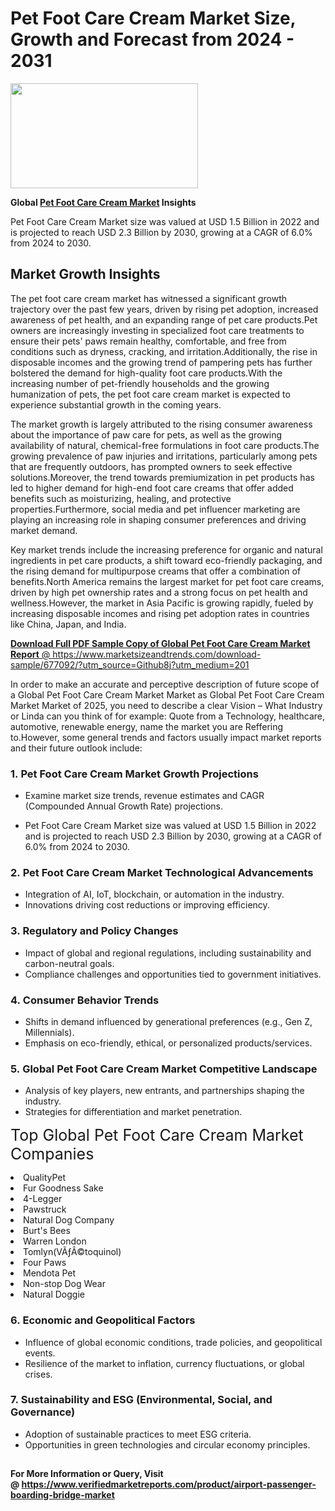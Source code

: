 <H1>Pet Foot Care Cream Market Size, Growth and Forecast from 2024 - 2031</H1><img class="aligncenter size-medium wp-image-584254" src="https://thirdeyenews.in/wp-content/uploads/2024/09/Global-Market-Research-300x168.jpeg" alt="" width="300" height="168" /><p><strong>Global&nbsp;<a href="https://www.marketsizeandtrends.com/download-sample/677092/?utm_source=Github8j?utm_medium=201">Pet Foot Care Cream Market</a> Insights</strong></p><p>Pet Foot Care Cream Market size was valued at USD 1.5 Billion in 2022 and is projected to reach USD 2.3 Billion by 2030, growing at a CAGR of 6.0% from 2024 to 2030.</p><p><h2>Market Growth Insights</h2> <p>The pet foot care cream market has witnessed a significant growth trajectory over the past few years, driven by rising pet adoption, increased awareness of pet health, and an expanding range of pet care products.Pet owners are increasingly investing in specialized foot care treatments to ensure their pets' paws remain healthy, comfortable, and free from conditions such as dryness, cracking, and irritation.Additionally, the rise in disposable incomes and the growing trend of pampering pets has further bolstered the demand for high-quality foot care products.With the increasing number of pet-friendly households and the growing humanization of pets, the pet foot care cream market is expected to experience substantial growth in the coming years.</p> <p><a href="#"></a></p> <p>The market growth is largely attributed to the rising consumer awareness about the importance of paw care for pets, as well as the growing availability of natural, chemical-free formulations in foot care products.The growing prevalence of paw injuries and irritations, particularly among pets that are frequently outdoors, has prompted owners to seek effective solutions.Moreover, the trend towards premiumization in pet products has led to higher demand for high-end foot care creams that offer added benefits such as moisturizing, healing, and protective properties.Furthermore, social media and pet influencer marketing are playing an increasing role in shaping consumer preferences and driving market demand.</p> <p>Key market trends include the increasing preference for organic and natural ingredients in pet care products, a shift toward eco-friendly packaging, and the rising demand for multipurpose creams that offer a combination of benefits.North America remains the largest market for pet foot care creams, driven by high pet ownership rates and a strong focus on pet health and wellness.However, the market in Asia Pacific is growing rapidly, fueled by increasing disposable incomes and rising pet adoption rates in countries like China, Japan, and India.</p> <p><a href="#"></p><p><span class=""><strong>Download Full PDF Sample Copy of Global Pet Foot Care Cream Market Report</strong> @ <a href="https://www.marketsizeandtrends.com/download-sample/677092/?utm_source=Github8j?utm_medium=201" target="_blank">https://www.marketsizeandtrends.com/download-sample/677092/?utm_source=Github8j?utm_medium=201</a></span></p><p>In order to make an accurate and perceptive description of future scope of a Global&nbsp;Pet Foot Care Cream Market Market as Global&nbsp;Pet Foot Care Cream Market Market of 2025, you need to describe a clear Vision &ndash; What Industry or Linda can you think of for example: Quote from a Technology, healthcare, automotive, renewable energy, name the market you are Reffering to.However, some general trends and factors usually impact market reports and their future outlook include:</p><h3>1.&nbsp;<strong>Pet Foot Care Cream Market Growth Projections</strong></h3><ul><li>Examine market size trends, revenue estimates and CAGR (Compounded Annual Growth Rate) projections.</li><li><p>Pet Foot Care Cream Market size was valued at USD 1.5 Billion in 2022 and is projected to reach USD 2.3 Billion by 2030, growing at a CAGR of 6.0% from 2024 to 2030.</p></li></ul><h3>2.&nbsp;<strong>Pet Foot Care Cream Market Technological Advancements</strong></h3><ul><li>Integration of AI, IoT, blockchain, or automation in the industry.</li><li>Innovations driving cost reductions or improving efficiency.</li></ul><h3>3.&nbsp;<strong>Regulatory and Policy Changes</strong></h3><ul><li>Impact of global and regional regulations, including sustainability and carbon-neutral goals.</li><li>Compliance challenges and opportunities tied to government initiatives.</li></ul><h3>4.&nbsp;<strong>Consumer Behavior Trends</strong></h3><ul><li>Shifts in demand influenced by generational preferences (e.g., Gen Z, Millennials).</li><li>Emphasis on eco-friendly, ethical, or personalized products/services.</li></ul><h3>5.&nbsp;<strong>Global Pet Foot Care Cream Market Competitive Landscape</strong></h3><ul><li>Analysis of key players, new entrants, and partnerships shaping the industry.</li><li>Strategies for differentiation and market penetration.</li></ul><p data-pm-slice="1 1 []"><span style="color: inherit; font-family: inherit; font-size: 25px;">Top Global Pet Foot Care Cream Market Companies</span></p><div class="" data-test-id=""><p><li>QualityPet</li><li> Fur Goodness Sake</li><li> 4-Legger</li><li> Pawstruck</li><li> Natural Dog Company</li><li> Burt's Bees</li><li> Warren London</li><li> Tomlyn(VÃƒÂ©toquinol)</li><li> Four Paws</li><li> Mendota Pet</li><li> Non-stop Dog Wear</li><li> Natural Doggie</li></p></div><h3>6.&nbsp;<strong>Economic and Geopolitical Factors</strong></h3><ul><li>Influence of global economic conditions, trade policies, and geopolitical events.</li><li>Resilience of the market to inflation, currency fluctuations, or global crises.</li></ul><h3>7.&nbsp;<strong>Sustainability and ESG (Environmental, Social, and Governance)</strong></h3><ul><li>Adoption of sustainable practices to meet ESG criteria.</li><li>Opportunities in green technologies and circular economy principles.</li></ul><h2><strong style="font-size: 14px;">For More Information or Query, Visit @&nbsp;</strong><a style="background-color: #ffffff; font-size: 14px;" href="https://www.marketsizeandtrends.com/report/pet-foot-care-cream-market/" target="_blank">https://www.verifiedmarketreports.com/product/airport-passenger-boarding-bridge-market</a></h2>
